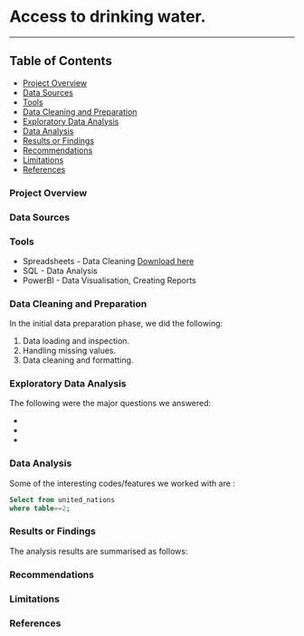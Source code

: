 # Access to drinking water.
---
## Table of Contents

- [Project Overview](#project-overview)
- [Data Sources](#data-sources)
- [Tools](#tools)
- [Data Cleaning and Preparation](#data-cleaning-and-preparation)
- [Exploratory Data Analysis](#exploratory-data-analysis)
- [Data Analysis](#data-analysis)
- [Results or Findings](#results-or-findings)
- [Recommendations](#recommendations)
- [Limitations](#limitations)
- [References](#references)


### Project Overview
### Data Sources
### Tools
- Spreadsheets - Data Cleaning [Download here](https://www.google.com/sheets/about/)
- SQL - Data Analysis
- PowerBI - Data Visualisation, Creating Reports

### Data Cleaning and Preparation
In the initial data preparation phase, we did the following:
1. Data loading and inspection.
2. Handling missing values.
3. Data cleaning and formatting.

### Exploratory Data Analysis
The following were the major questions we answered:

-
-
-

### Data Analysis
Some of the interesting codes/features we worked with are :
```sql
Select from united_nations
where table==2;
```

### Results or Findings

The analysis results are summarised as follows:

### Recommendations

### Limitations

### References

